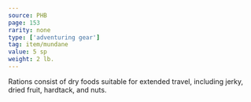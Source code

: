 ```yaml
---
source: PHB
page: 153
rarity: none
type: ['adventuring gear']
tag: item/mundane
value: 5 sp
weight: 2 lb.
---
```


Rations consist of dry foods suitable for extended travel, including jerky, dried fruit, hardtack, and nuts.

